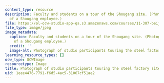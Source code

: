```yaml
---
content_type: resource
description: Faculty and students on a tour of the Shougang site. (Photograph courtesy
  of a Shougang employee.)
file: https://ol-ocw-studio-app-qa.s3.amazonaws.com/courses/11-307-beijing-urban-design-studio-summer-2008/1eee44767791f6d54ac531067cf51ae2_11-307su08.jpg
file_type: image/jpeg
image_metadata:
  caption: Faculty and students on a tour of the Shougang site. (Photograph courtesy
    of a Shougang employee.)
  credit: ''
  image-alt: Photograph of studio participants touring the steel factory site.
learning_resource_types: []
ocw_type: OCWImage
resourcetype: Image
title: Photograph of studio participants touring the steel factory site
uid: 1eee4476-7791-f6d5-4ac5-31067cf51ae2
---
```

